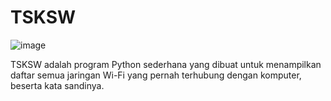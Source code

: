 # TSKSW

![image](https://github.com/rofidoang03/TSKSW/blob/main/tsksw.png)

TSKSW adalah program Python sederhana yang dibuat untuk menampilkan daftar semua jaringan Wi-Fi yang pernah terhubung dengan komputer, beserta kata sandinya.
